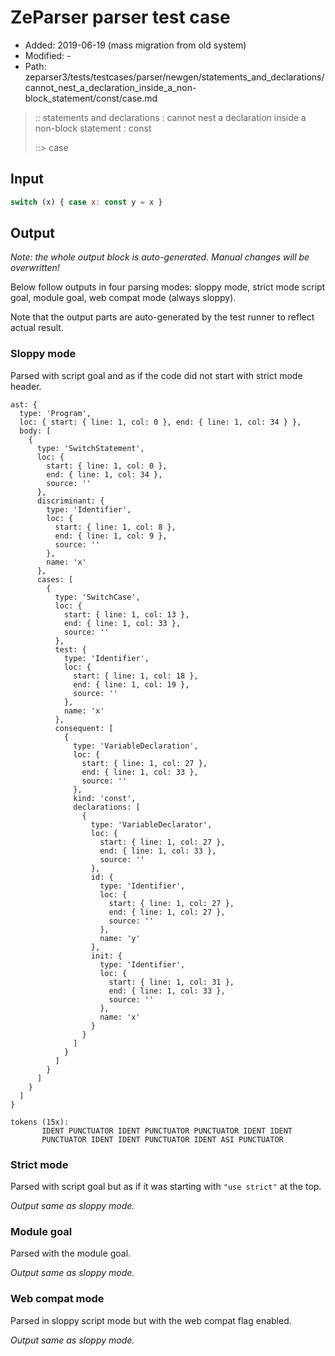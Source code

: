 # ZeParser parser test case

- Added: 2019-06-19 (mass migration from old system)
- Modified: -
- Path: zeparser3/tests/testcases/parser/newgen/statements_and_declarations/cannot_nest_a_declaration_inside_a_non-block_statement/const/case.md

> :: statements and declarations : cannot nest a declaration inside a non-block statement : const
>
> ::> case

## Input

`````js
switch (x) { case x: const y = x }
`````

## Output

_Note: the whole output block is auto-generated. Manual changes will be overwritten!_

Below follow outputs in four parsing modes: sloppy mode, strict mode script goal, module goal, web compat mode (always sloppy).

Note that the output parts are auto-generated by the test runner to reflect actual result.

### Sloppy mode

Parsed with script goal and as if the code did not start with strict mode header.

`````
ast: {
  type: 'Program',
  loc: { start: { line: 1, col: 0 }, end: { line: 1, col: 34 } },
  body: [
    {
      type: 'SwitchStatement',
      loc: {
        start: { line: 1, col: 0 },
        end: { line: 1, col: 34 },
        source: ''
      },
      discriminant: {
        type: 'Identifier',
        loc: {
          start: { line: 1, col: 8 },
          end: { line: 1, col: 9 },
          source: ''
        },
        name: 'x'
      },
      cases: [
        {
          type: 'SwitchCase',
          loc: {
            start: { line: 1, col: 13 },
            end: { line: 1, col: 33 },
            source: ''
          },
          test: {
            type: 'Identifier',
            loc: {
              start: { line: 1, col: 18 },
              end: { line: 1, col: 19 },
              source: ''
            },
            name: 'x'
          },
          consequent: [
            {
              type: 'VariableDeclaration',
              loc: {
                start: { line: 1, col: 27 },
                end: { line: 1, col: 33 },
                source: ''
              },
              kind: 'const',
              declarations: [
                {
                  type: 'VariableDeclarator',
                  loc: {
                    start: { line: 1, col: 27 },
                    end: { line: 1, col: 33 },
                    source: ''
                  },
                  id: {
                    type: 'Identifier',
                    loc: {
                      start: { line: 1, col: 27 },
                      end: { line: 1, col: 27 },
                      source: ''
                    },
                    name: 'y'
                  },
                  init: {
                    type: 'Identifier',
                    loc: {
                      start: { line: 1, col: 31 },
                      end: { line: 1, col: 33 },
                      source: ''
                    },
                    name: 'x'
                  }
                }
              ]
            }
          ]
        }
      ]
    }
  ]
}

tokens (15x):
       IDENT PUNCTUATOR IDENT PUNCTUATOR PUNCTUATOR IDENT IDENT
       PUNCTUATOR IDENT IDENT PUNCTUATOR IDENT ASI PUNCTUATOR
`````

### Strict mode

Parsed with script goal but as if it was starting with `"use strict"` at the top.

_Output same as sloppy mode._

### Module goal

Parsed with the module goal.

_Output same as sloppy mode._

### Web compat mode

Parsed in sloppy script mode but with the web compat flag enabled.

_Output same as sloppy mode._
